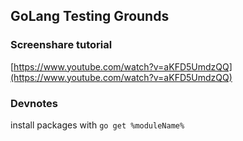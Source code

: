 ## GoLang Testing Grounds
### Screenshare tutorial

[https://www.youtube.com/watch?v=aKFD5UmdzQQ](https://www.youtube.com/watch?v=aKFD5UmdzQQ)




### Devnotes
install packages with ```go get %moduleName%```
